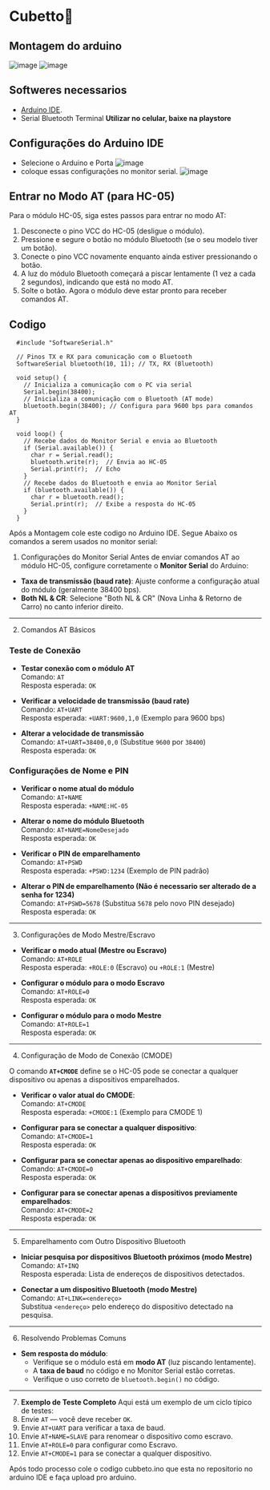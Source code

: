 # C u b e t t o 🤖

 
## Montagem do arduino
![image](https://github.com/user-attachments/assets/9a615668-cbff-4605-bbc0-f5ea874ace50)
![image](https://github.com/user-attachments/assets/6056decb-53ad-4f05-86f7-192a844a66d3)
## Softweres necessarios
  - [Arduino IDE](https://www.arduino.cc/en/software).
  - Serial Bluetooth Terminal **Utilizar no celular, baixe na playstore**
## Configurações do Arduino IDE
- Selecione o Arduino e Porta
![image](https://github.com/user-attachments/assets/a384b525-e998-411a-8187-69109b4ef4ec)
- coloque essas configurações no monitor serial.
![image](https://github.com/user-attachments/assets/79371662-345a-4caa-8e9c-a80d34b732cb)
## Entrar no Modo AT (para HC-05)
Para o módulo HC-05, siga estes passos para entrar no modo AT:
  1. Desconecte o pino VCC do HC-05 (desligue o módulo).
  2. Pressione e segure o botão no módulo Bluetooth (se o seu modelo tiver um botão).
  3. Conecte o pino VCC novamente enquanto ainda estiver pressionando o botão.
  4. A luz do módulo Bluetooth começará a piscar lentamente (1 vez a cada 2 segundos), indicando que está no modo AT.
  5. Solte o botão. Agora o módulo deve estar pronto para receber comandos AT.
## Codigo
```
  #include "SoftwareSerial.h"
  
  // Pinos TX e RX para comunicação com o Bluetooth
  SoftwareSerial bluetooth(10, 11); // TX, RX (Bluetooth)
  
  void setup() {
    // Inicializa a comunicação com o PC via serial
    Serial.begin(38400); 
    // Inicializa a comunicação com o Bluetooth (AT mode)
    bluetooth.begin(38400); // Configura para 9600 bps para comandos AT
  }
  
  void loop() {
    // Recebe dados do Monitor Serial e envia ao Bluetooth
    if (Serial.available()) {
      char r = Serial.read();
      bluetooth.write(r);  // Envia ao HC-05
      Serial.print(r);  // Echo
    }
    // Recebe dados do Bluetooth e envia ao Monitor Serial
    if (bluetooth.available()) {
      char r = bluetooth.read();
      Serial.print(r);  // Exibe a resposta do HC-05
    }
  }
```
Após a Montagem cole este codigo no Arduino IDE.
Segue Abaixo os comandos a serem usados no monitor serial:

1. Configurações do Monitor Serial
Antes de enviar comandos AT ao módulo HC-05, configure corretamente o **Monitor Serial** do Arduino:
- **Taxa de transmissão (baud rate)**: Ajuste conforme a configuração atual do módulo (geralmente 38400 bps).
- **Both NL & CR**: Selecione "Both NL & CR" (Nova Linha & Retorno de Carro) no canto inferior direito.

---

2. Comandos AT Básicos

### Teste de Conexão
- **Testar conexão com o módulo AT**  
  Comando: `AT`  
  Resposta esperada: `OK`

- **Verificar a velocidade de transmissão (baud rate)**  
  Comando: `AT+UART`  
  Resposta esperada: `+UART:9600,1,0` (Exemplo para 9600 bps)

- **Alterar a velocidade de transmissão**  
  Comando: `AT+UART=38400,0,0` (Substitue `9600` por `38400`)  
  Resposta esperada: `OK`

### Configurações de Nome e PIN
- **Verificar o nome atual do módulo**  
  Comando: `AT+NAME`  
  Resposta esperada: `+NAME:HC-05`

- **Alterar o nome do módulo Bluetooth**  
  Comando: `AT+NAME=NomeDesejado`  
  Resposta esperada: `OK`

- **Verificar o PIN de emparelhamento**  
  Comando: `AT+PSWD`  
  Resposta esperada: `+PSWD:1234` (Exemplo de PIN padrão)

- **Alterar o PIN de emparelhamento (Não é necessario ser alterado de a senha for 1234)**  
  Comando: `AT+PSWD=5678` (Substitua `5678` pelo novo PIN desejado)
  Resposta esperada: `OK`

---

3. Configurações de Modo Mestre/Escravo

- **Verificar o modo atual (Mestre ou Escravo)**  
  Comando: `AT+ROLE`  
  Resposta esperada: `+ROLE:0` (Escravo) ou `+ROLE:1` (Mestre)

- **Configurar o módulo para o modo Escravo**  
  Comando: `AT+ROLE=0`  
  Resposta esperada: `OK`

- **Configurar o módulo para o modo Mestre**  
  Comando: `AT+ROLE=1`  
  Resposta esperada: `OK`

---

4. Configuração de Modo de Conexão (CMODE)

O comando **`AT+CMODE`** define se o HC-05 pode se conectar a qualquer dispositivo ou apenas a dispositivos emparelhados.

- **Verificar o valor atual do CMODE**:  
  Comando: `AT+CMODE`  
  Resposta esperada: `+CMODE:1` (Exemplo para CMODE 1)

- **Configurar para se conectar a qualquer dispositivo**:  
  Comando: `AT+CMODE=1`  
  Resposta esperada: `OK`

- **Configurar para se conectar apenas ao dispositivo emparelhado**:  
  Comando: `AT+CMODE=0`  
  Resposta esperada: `OK`

- **Configurar para se conectar apenas a dispositivos previamente emparelhados**:  
  Comando: `AT+CMODE=2`  
  Resposta esperada: `OK`

---

5. Emparelhamento com Outro Dispositivo Bluetooth

- **Iniciar pesquisa por dispositivos Bluetooth próximos (modo Mestre)**  
  Comando: `AT+INQ`  
  Resposta esperada: Lista de endereços de dispositivos detectados.

- **Conectar a um dispositivo Bluetooth (modo Mestre)**  
  Comando: `AT+LINK=<endereço>`  
  Substitua `<endereço>` pelo endereço do dispositivo detectado na pesquisa.

---

6. Resolvendo Problemas Comuns

- **Sem resposta do módulo**:
  - Verifique se o módulo está em **modo AT** (luz piscando lentamente).
  - A **taxa de baud** no código e no Monitor Serial estão corretas.
  - Verifique o uso correto de `bluetooth.begin()` no código.

---

7. **Exemplo de Teste Completo**
Aqui está um exemplo de um ciclo típico de testes:
1. Envie `AT` — você deve receber `OK`.
2. Envie `AT+UART` para verificar a taxa de baud.
3. Envie `AT+NAME=SLAVE` para renomear o dispositivo como escravo.
4. Envie `AT+ROLE=0` para configurar como Escravo.
5. Envie `AT+CMODE=1` para se conectar a qualquer dispositivo.

Após todo processo cole o codigo cubbeto.ino que esta no repositorio no arduino IDE e faça upload pro arduino.
